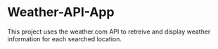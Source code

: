 # Weather-API-App

This project uses the weather.com API to retreive and display weather information for each searched location. 
